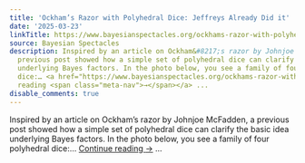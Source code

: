 ```yaml
---
title: 'Ockham’s Razor with Polyhedral Dice: Jeffreys Already Did it'
date: '2025-03-23'
linkTitle: https://www.bayesianspectacles.org/ockhams-razor-with-polyhedral-dice-jeffreys-already-did-it/
source: Bayesian Spectacles
description: Inspired by an article on Ockham&#8217;s razor by Johnjoe McFadden, a
  previous post showed how a simple set of polyhedral dice can clarify the basic idea
  underlying Bayes factors. In the photo below, you see a family of four polyhedral
  dice:… <a href="https://www.bayesianspectacles.org/ockhams-razor-with-polyhedral-dice-jeffreys-already-did-it/">Continue
  reading <span class="meta-nav">→</span></a> ...
disable_comments: true
---
```

Inspired by an article on Ockham&#8217;s razor by Johnjoe McFadden, a previous post showed how a simple set of polyhedral dice can clarify the basic idea underlying Bayes factors. In the photo below, you see a family of four polyhedral dice:… <a href="https://www.bayesianspectacles.org/ockhams-razor-with-polyhedral-dice-jeffreys-already-did-it/">Continue reading <span class="meta-nav">→</span></a> ...